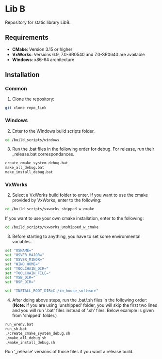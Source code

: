# Lib B

Repository for static library LibB.

## Requirements

- **CMake**: Version 3.15 or higher
- **VxWorks**: Versions 6.9, 7.0-SR0540 and 7.0-SR0640 are available
- **Windows**: x86-64 architecture

## Installation 

### Common

1. Clone the repository:

```bash
git clone repo_link
```

### Windows

2. Enter to the Windows build scripts folder.

```bash
cd /build_scripts/windows
```

3. Run the .bat files in the following order for debug. For release, run their _release.bat correspondances.
```bash
create_cmake_system_debug.bat
make_all_debug.bat
make_install_debug.bat
```

### VxWorks

2. Select a VxWorks build folder to enter. If you want to use the cmake provided by VxWorks, enter to the following:

```bash
cd /build_scripts/vxworks_shipped_w_cmake
```

If you want to use your own cmake installation, enter to the following:
```bash
cd /build_scripts/vxworks_unshipped_w_cmake
```

3. Before starting to anything, you have to set some environmental variables.

```bash
set "OSNAME="
set "OSVER_MAJOR="
set "OSVER_MINOR="
set "WIND_HOME="
set "TOOLCHAIN_DIR="
set "TOOLCHAIN_FILE="
set "VSB_DIR="
set "BSP_DIR="

set "INSTALL_ROOT_DIR=C:/in_house_software"
```

4. After doing above steps, run the .bat/.sh files in the following order:
(**Note:** if you are using 'unshipped' folder, you will skip the first two lines and you will run '.bat' files instead of '.sh' files.
Below example is given from 'shipped' folder.)

```bash
run_wrenv.bat
run_sh.bat
./create_cmake_system_debug.sh
./make_all_debug.sh
./make_install_debug.sh
```

Run '_release' versions of those files if you want a release build.